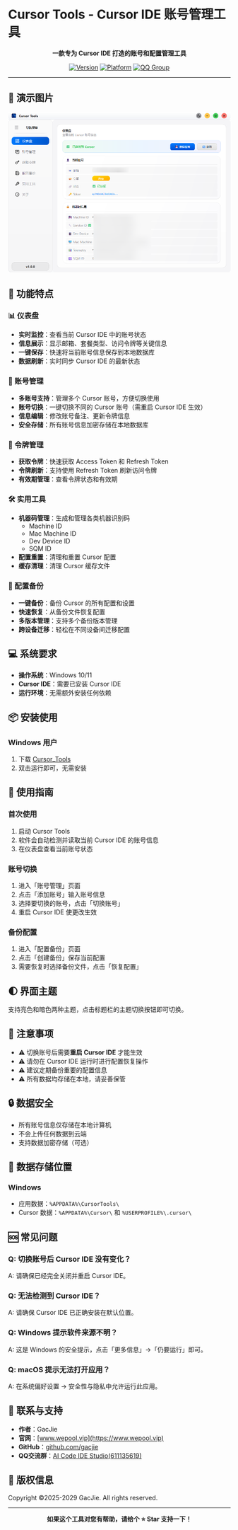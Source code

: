 # Cursor Tools - Cursor IDE 账号管理工具

<div align="center">

  **一款专为 Cursor IDE 打造的账号和配置管理工具**
  
  [![Version](https://img.shields.io/badge/版本-v1.0.0-blue)](https://github.com/gacjie)
  [![Platform](https://img.shields.io/badge/平台-Windows%20-green)](https://github.com/gacjie)
  [![QQ Group](https://img.shields.io/badge/QQ群-611135619-red)](https://qm.qq.com/q/HnbHjpP4wq)
</div>

---
## 🎨 演示图片   
![demo](https://github.com/gacjie/cursor_tools/blob/main/demo.png?raw=true)

## 🚀 功能特点

### 📊 仪表盘
- **实时监控**：查看当前 Cursor IDE 中的账号状态
- **信息展示**：显示邮箱、套餐类型、访问令牌等关键信息
- **一键保存**：快速将当前账号信息保存到本地数据库
- **数据刷新**：实时同步 Cursor IDE 的最新状态

### 👥 账号管理
- **多账号支持**：管理多个 Cursor 账号，方便切换使用
- **账号切换**：一键切换不同的 Cursor 账号（需重启 Cursor IDE 生效）
- **信息编辑**：修改账号备注、更新令牌信息
- **安全存储**：所有账号信息加密存储在本地数据库

### 🔑 令牌管理
- **获取令牌**：快速获取 Access Token 和 Refresh Token
- **令牌刷新**：支持使用 Refresh Token 刷新访问令牌
- **有效期管理**：查看令牌状态和有效期

### 🛠️ 实用工具
- **机器码管理**：生成和管理各类机器识别码
  - Machine ID
  - Mac Machine ID
  - Dev Device ID
  - SQM ID
- **配置重置**：清理和重置 Cursor 配置
- **缓存清理**：清理 Cursor 缓存文件

### 💾 配置备份
- **一键备份**：备份 Cursor 的所有配置和设置
- **快速恢复**：从备份文件恢复配置
- **多版本管理**：支持多个备份版本管理
- **跨设备迁移**：轻松在不同设备间迁移配置

## 💻 系统要求

- **操作系统**：Windows 10/11
- **Cursor IDE**：需要已安装 Cursor IDE
- **运行环境**：无需额外安装任何依赖

## 📦 安装使用

### Windows 用户
1. 下载 [Cursor_Tools](https://github.com/gacjie/cursor_tools/releases)
2. 双击运行即可，无需安装

## 🎯 使用指南

### 首次使用
1. 启动 Cursor Tools
2. 软件会自动检测并读取当前 Cursor IDE 的账号信息
3. 在仪表盘查看当前账号状态

### 账号切换
1. 进入「账号管理」页面
2. 点击「添加账号」输入账号信息
3. 选择要切换的账号，点击「切换账号」
4. 重启 Cursor IDE 使更改生效

### 备份配置
1. 进入「配置备份」页面
2. 点击「创建备份」保存当前配置
3. 需要恢复时选择备份文件，点击「恢复配置」

## 🌓 界面主题

支持亮色和暗色两种主题，点击标题栏的主题切换按钮即可切换。

## 📝 注意事项

- ⚠️ 切换账号后需要**重启 Cursor IDE** 才能生效
- ⚠️ 请勿在 Cursor IDE 运行时进行配置恢复操作
- ⚠️ 建议定期备份重要的配置信息
- ⚠️ 所有数据均存储在本地，请妥善保管

## 🔒 数据安全

- 所有账号信息仅存储在本地计算机
- 不会上传任何数据到云端
- 支持数据加密存储（可选）

## 📁 数据存储位置

### Windows
- 应用数据：`%APPDATA%\CursorTools\`
- Cursor 数据：`%APPDATA%\Cursor\` 和 `%USERPROFILE%\.cursor\`

## 🆘 常见问题

### Q: 切换账号后 Cursor IDE 没有变化？
A: 请确保已经完全关闭并重启 Cursor IDE。

### Q: 无法检测到 Cursor IDE？
A: 请确保 Cursor IDE 已正确安装在默认位置。

### Q: Windows 提示软件来源不明？
A: 这是 Windows 的安全提示，点击「更多信息」→「仍要运行」即可。

### Q: macOS 提示无法打开应用？
A: 在系统偏好设置 → 安全性与隐私中允许运行此应用。

## 🤝 联系与支持

- **作者**：GacJie
- **官网**：[www.wepool.vip](https://www.wepool.vip)
- **GitHub**：[github.com/gacjie](https://github.com/gacjie)
- **QQ交流群**：[AI Code IDE Studio(611135619)](https://qm.qq.com/q/HnbHjpP4wq)

## 📄 版权信息

Copyright ©2025-2029 GacJie. All rights reserved.

---

<div align="center">
  <b>如果这个工具对您有帮助，请给个 ⭐ Star 支持一下！</b>

</div>






